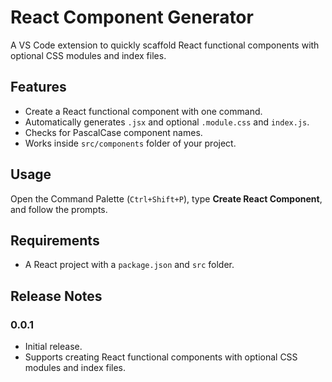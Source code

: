# React Component Generator

A VS Code extension to quickly scaffold React functional components with optional CSS modules and index files.

## Features

- Create a React functional component with one command.
- Automatically generates `.jsx` and optional `.module.css` and `index.js`.
- Checks for PascalCase component names.
- Works inside `src/components` folder of your project.

## Usage

Open the Command Palette (`Ctrl+Shift+P`), type **Create React Component**, and follow the prompts.

## Requirements

- A React project with a `package.json` and `src` folder.

## Release Notes

### 0.0.1

- Initial release.
- Supports creating React functional components with optional CSS modules and index files.